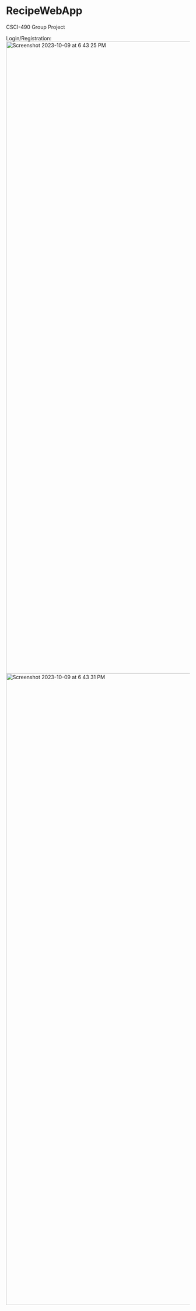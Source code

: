 # RecipeWebApp
CSCI-490 Group Project 

Login/Registration:
<img width="1728" alt="Screenshot 2023-10-09 at 6 43 25 PM" src="https://github.com/ajshaffer/RecipeWebApp/assets/19845347/4f79d9cf-d9ca-4225-832e-328d7fc6a6e2">
<img width="1728" alt="Screenshot 2023-10-09 at 6 43 31 PM" src="https://github.com/ajshaffer/RecipeWebApp/assets/19845347/6018cb54-76d3-4da0-874a-872f6538d74b">


